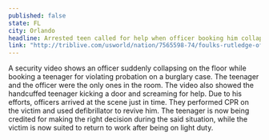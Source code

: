 ```yaml
---
published: false
state: FL
city: Orlando
headline: Arrested teen called for help when officer booking him collapsed
link: "http://triblive.com/usworld/nation/7565598-74/foulks-rutledge-officer"
---
```


A security video shows an officer suddenly collapsing on the floor while booking a teenager for violating probation on a burglary case. The teenager and the officer were the only ones in the room. The video also showed the handcuffed teenager kicking a door and screaming for help. Due to his efforts, officers arrived at the scene just in time. They performed CPR on the victim and used defibrillator to revive him. The teenager is now being credited for making the right decision during the said situation, while the victim is now suited to return to work after being on light duty.